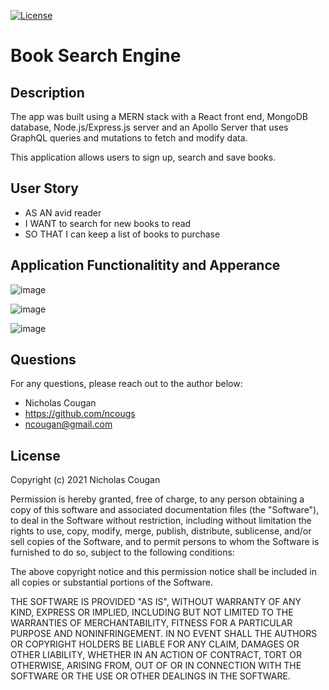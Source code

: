 [![License](https://img.shields.io/badge/License-MIT-yellow.svg)](https://opensource.org/licenses/MIT)
# Book Search Engine
 
## Description
The app was built using a MERN stack with a React front end, MongoDB database, Node.js/Express.js server and an Apollo Server that uses GraphQL queries and mutations to fetch and modify data.

This application allows users to sign up, search and save books. 

## User Story
* AS AN avid reader
* I WANT to search for new books to read
* SO THAT I can keep a list of books to purchase


## Application Functionalitity and Apperance

![image](https://user-images.githubusercontent.com/84214872/137649560-35bdf7d4-04e8-4088-89a5-cd74bbc5cdca.png)

![image](https://user-images.githubusercontent.com/84214872/137649599-0a0be70a-d5ea-4204-8d09-4d48ee50f487.png)

![image](https://user-images.githubusercontent.com/84214872/137649589-fa6a75ab-4420-429a-94f3-9644ce5398ef.png)

## Questions

For any questions, please reach out to the author below: 

* Nicholas Cougan
* https://github.com/ncougs
* ncougan@gmail.com

## License

Copyright (c) 2021 Nicholas Cougan

Permission is hereby granted, free of charge, to any person obtaining a copy
of this software and associated documentation files (the "Software"), to deal
in the Software without restriction, including without limitation the rights
to use, copy, modify, merge, publish, distribute, sublicense, and/or sell
copies of the Software, and to permit persons to whom the Software is
furnished to do so, subject to the following conditions:

The above copyright notice and this permission notice shall be included in all
copies or substantial portions of the Software.

THE SOFTWARE IS PROVIDED "AS IS", WITHOUT WARRANTY OF ANY KIND, EXPRESS OR
IMPLIED, INCLUDING BUT NOT LIMITED TO THE WARRANTIES OF MERCHANTABILITY,
FITNESS FOR A PARTICULAR PURPOSE AND NONINFRINGEMENT. IN NO EVENT SHALL THE
AUTHORS OR COPYRIGHT HOLDERS BE LIABLE FOR ANY CLAIM, DAMAGES OR OTHER
LIABILITY, WHETHER IN AN ACTION OF CONTRACT, TORT OR OTHERWISE, ARISING FROM,
OUT OF OR IN CONNECTION WITH THE SOFTWARE OR THE USE OR OTHER DEALINGS IN THE
SOFTWARE.
